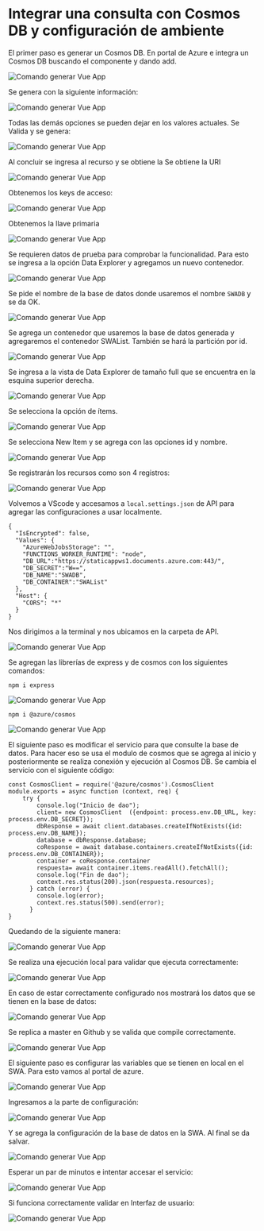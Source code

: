 # Integrar una consulta con Cosmos DB y configuración de ambiente


El primer paso es generar un Cosmos DB. En portal de Azure e integra un Cosmos DB buscando el componente y dando add.

![Comando generar Vue App](/media/image66.png)
 
Se genera con la siguiente información:

![Comando generar Vue App](/media/image67.png)
 
Todas las demás opciones se pueden dejar en los valores actuales. Se Valida y se genera:

![Comando generar Vue App](/media/image68.png)

Al concluir se ingresa al recurso y se obtiene la Se obtiene la URI
 
![Comando generar Vue App](/media/image69.png)
 
Obtenemos los keys de acceso:
 
![Comando generar Vue App](/media/image70.png)

Obtenemos la llave primaria
 
![Comando generar Vue App](/media/image71.png)

Se requieren datos de prueba para comprobar la funcionalidad. Para esto se ingresa a la opción Data Explorer y agregamos un nuevo contenedor.

![Comando generar Vue App](/media/image72.png)
 
Se pide el nombre de la base de datos donde usaremos el nombre `SWADB` y se da OK. 

![Comando generar Vue App](/media/image73.png)

Se agrega un contenedor que usaremos la base de datos generada y agregaremos el contenedor SWAList. También se hará la partición por id.

![Comando generar Vue App](/media/image74.png)

Se ingresa a la vista de Data Explorer de tamaño full que se encuentra en la esquina superior derecha.

![Comando generar Vue App](/media/image75.png)

Se selecciona la opción de ítems.

![Comando generar Vue App](/media/image76.png)
 
Se selecciona New Item y se agrega con las opciones id y nombre. 

![Comando generar Vue App](/media/image77.png)

Se registrarán los recursos como son 4 registros:
 
 ![Comando generar Vue App](/media/image78.png)
 
Volvemos a VScode y accesamos a `local.settings.json` de API para agregar las configuraciones a usar localmente.

```
{
  "IsEncrypted": false,
  "Values": {
    "AzureWebJobsStorage": "",
    "FUNCTIONS_WORKER_RUNTIME": "node",
    "DB_URL":"https://staticappws1.documents.azure.com:443/",
    "DB_SECRET":"W==",
    "DB_NAME":"SWADB",
    "DB_CONTAINER":"SWAList"
  },
  "Host": {
    "CORS": "*"
  }
}
```

Nos dirigimos a la terminal y nos ubicamos en la carpeta de API.

![Comando generar Vue App](/media/image79.png)

Se agregan las librerías de express y de cosmos con los siguientes comandos:
```
npm i express
```

![Comando generar Vue App](/media/image80.png)

```
npm i @azure/cosmos
```
![Comando generar Vue App](/media/image81.png)

El siguiente paso es modificar el servicio para que consulte la base de datos. Para hacer eso se usa el modulo de cosmos que se agrega al inicio y posteriormente se realiza conexión y ejecución al Cosmos DB.
Se cambia el servicio con el siguiente código:

```
const CosmosClient = require('@azure/cosmos').CosmosClient
module.exports = async function (context, req) {
    try {
        console.log("Inicio de dao");
        client= new CosmosClient  ({endpoint: process.env.DB_URL, key: process.env.DB_SECRET});
        dbResponse = await client.databases.createIfNotExists({id: process.env.DB_NAME});
        database = dbResponse.database;
        coResponse = await database.containers.createIfNotExists({id: process.env.DB_CONTAINER});
        container = coResponse.container
        respuesta= await container.items.readAll().fetchAll();
        console.log("Fin de dao");
        context.res.status(200).json(respuesta.resources);
      } catch (error) {
        console.log(error);
        context.res.status(500).send(error);
      }   
}
```

Quedando de la siguiente manera:

![Comando generar Vue App](/media/image82.png)

Se realiza una ejecución local para validar que ejecuta correctamente:

![Comando generar Vue App](/media/image83.png)

En caso de estar correctamente configurado nos mostrará los datos que se tienen en la base de datos:
 
 ![Comando generar Vue App](/media/image84.png)

Se replica a master en Github y se valida que compile correctamente.
 
![Comando generar Vue App](/media/image85.png)

El siguiente paso es configurar las variables que se tienen en local en el SWA. Para esto vamos al portal de azure.
 
 ![Comando generar Vue App](/media/image86.png)
 
Ingresamos a la parte de configuración: 

![Comando generar Vue App](/media/image87.png)

Y se agrega la configuración de la base de datos en la SWA. Al final se da salvar.

![Comando generar Vue App](/media/image88.png)

Esperar un par de minutos e intentar accesar el servicio:

![Comando generar Vue App](/media/image89.png)

Si funciona correctamente validar en Interfaz de usuario:

![Comando generar Vue App](/media/image90.png)
